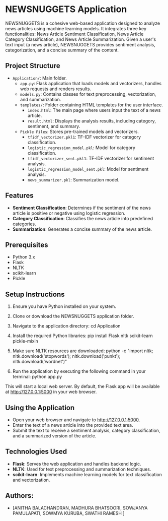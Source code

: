 # NEWSNUGGETS Application

NEWSNUGGETS is a cohesive web-based application designed to analyze news articles using machine learning models. It integrates three key functionalities: News Article Sentiment Classification, News Article Category Classification, and News Article Summarization. Given a user's text input (a news article), NEWSNUGGETS provides sentiment analysis, categorization, and a concise summary of the content.

## Project Structure

- `Application/`: Main folder.
  - `app.py`: Flask application that loads models and vectorizers, handles web requests and renders results.
  - `models.py`: Contains classes for text preprocessing, vectorization, and summarization.
  - `templates/`: Folder containing HTML templates for the user interface.
    - `index.html`: The main page where users input the text of a news article.
    - `result.html`: Displays the analysis results, including category, sentiment, and summary.
  - `Pickle Files`: Stores pre-trained models and vectorizers.
    - `tfidf_vectorizer.pkl1`: TF-IDF vectorizer for category classification.
    - `logistic_regression_model.pkl`: Model for category classification.
    - `tfidf_vectorizer_sent.pkl1`: TF-IDF vectorizer for sentiment analysis.
    - `logistic_regression_model_sent.pkl`: Model for sentiment analysis.
    - `news_summarizer.pkl`: Summarization model.

## Features

- **Sentiment Classification**: Determines if the sentiment of the news article is positive or negative using logistic regression.
- **Category Classification**: Classifies the news article into predefined categories.
- **Summarization**: Generates a concise summary of the news article.

## Prerequisites

- Python 3.x
- Flask
- NLTK
- scikit-learn
- Pickle

## Setup Instructions

1. Ensure you have Python installed on your system.
2. Clone or download the NEWSNUGGETS application folder.

3. Navigate to the application directory:
cd Application

4. Install the required Python libraries:
pip install Flask nltk scikit-learn pickle-mixin

5. Make sure NLTK resources are downloaded:
python -c "import nltk; nltk.download('stopwords'); nltk.download('punkt'); nltk.download('wordnet')"

5. Run the application by executing the following command in your terminal:
python app.py


This will start a local web server. By default, the Flask app will be available at http://127.0.0.1:5000 in your web browser.

## Using the Application

- Open your web browser and navigate to http://127.0.0.1:5000.
- Enter the text of a news article into the provided text area.
- Submit the text to receive a sentiment analysis, category classification, and a summarized version of the article.

## Technologies Used

- **Flask**: Serves the web application and handles backend logic.
- **NLTK**: Used for text preprocessing and summarization techniques.
- **scikit-learn**: Implements machine learning models for text classification and vectorization.

## Authors:

- [ANITHA BALACHANDRAN, MADHURA BHATSOORI, SOWJANYA PAMULAPATI,
SOWMYA KURUBA, SWATHI RAMESH ]
